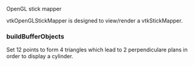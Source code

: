 OpenGL stick mapper

vtkOpenGLStickMapper is designed to view/render a vtkStickMapper.

### buildBufferObjects

Set 12 points to form 4 triangles which lead to 2 perpendiculare plans in order to display a cylinder.
